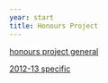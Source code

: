 ```yaml
---
year: start
title: Honours Project
---
```


[honours project general](http://www.inf.ed.ac.uk/teaching/courses/proj/)

[2012-13 specific](http://www.inf.ed.ac.uk/teaching/courses/proj/12-13/)
